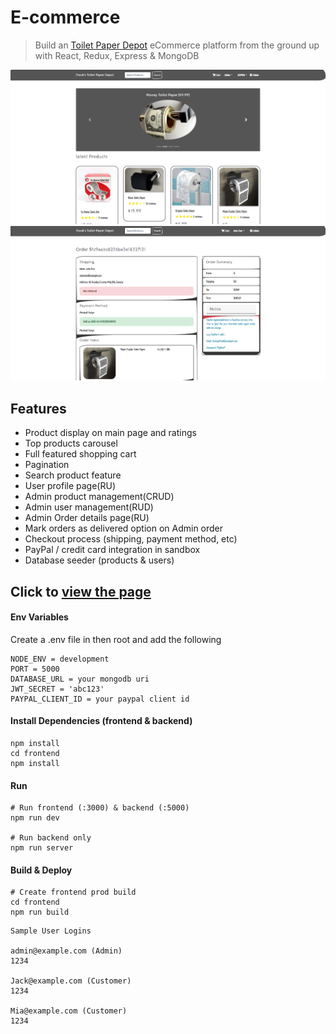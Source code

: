 # E-commerce

> Build an [Toilet Paper Depot](https://explore-bloor.herokuapp.com) eCommerce platform from the ground up with React, Redux, Express & MongoDB

![Page One](frontend/public/images/Screenshot1.png?raw=true "First page of game")
![Page Two](frontend/public/images/Screenshot2.png?raw=true "Second page of game")


## Features

- Product display on main page and ratings
- Top products carousel
- Full featured shopping cart
- Pagination
- Search product feature
- User profile page(RU)
- Admin product management(CRUD)
- Admin user management(RUD)
- Admin Order details page(RU)
- Mark orders as delivered option on Admin order
- Checkout process (shipping, payment method, etc)
- PayPal / credit card integration in sandbox
- Database seeder (products & users)

## Click to [view the page](https://toliet-paper-depot.herokuapp.com/)

#### Env Variables

Create a .env file in then root and add the following

```
NODE_ENV = development
PORT = 5000
DATABASE_URL = your mongodb uri
JWT_SECRET = 'abc123'
PAYPAL_CLIENT_ID = your paypal client id
```

#### Install Dependencies (frontend & backend)

```
npm install
cd frontend
npm install
```
#### Run

```
# Run frontend (:3000) & backend (:5000)
npm run dev

# Run backend only
npm run server
```
#### Build & Deploy

```
# Create frontend prod build
cd frontend
npm run build
```
```
Sample User Logins

admin@example.com (Admin)
1234

Jack@example.com (Customer)
1234

Mia@example.com (Customer)
1234
```